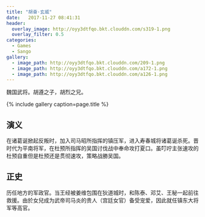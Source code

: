 ```yaml
---
title: "胡奋·玄威"
date:   2017-11-27 08:41:31
header:
  overlay_image: http://oyy3dtfqo.bkt.clouddn.com/s319-1.png
  overlay_filter: 0.5
categories:
  - Games
  - Sango
gallery:
  - image_path: http://oyy3dtfqo.bkt.clouddn.com/209-1.png
  - image_path: http://oyy3dtfqo.bkt.clouddn.com/a172-1.png
  - image_path: http://oyy3dtfqo.bkt.clouddn.com/a126-1.png
---
```


魏国武将。胡遵之子，胡烈之兄。

{% include gallery caption=page.title %}

## 演义

在诸葛诞掀起反叛时，加入司马昭所指挥的镇压军，进入寿春城将诸葛诞杀死。晋时代为平南将军，在杜预所指挥的吴国讨伐战中奉命攻打夏口。虽叮咛主张速攻的杜预自重但是杜预还是贯彻速攻，策略战勝吴国。

## 正史

历任地方的军政官。当王经被姜维包围在狄道城时，和陈泰、邓艾、王秘一起前往救援。由於女兒成为武帝司马炎的贵人（宫廷女官）备受宠爱，因此就任镇东大将军等高官。